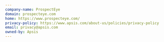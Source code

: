 ```yaml
---
company-name: ProspectEye
domain: prospecteye.com
home: https://www.prospecteye.com/
privacy-policy: https://www.apsis.com/about-us/policies/privacy-policy
email: privacy@apsis.com
owned-by: Apsis
---
```




